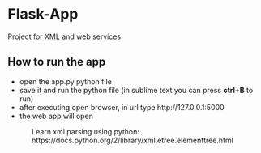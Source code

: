 # Flask-App
Project for XML and web services

<h2>How to run the app</h2>
<ul>
  <li>open the app.py python file</li>
  <li>save it and run the python file (in sublime text you can press <b>ctrl+B</b> to run)</li>
  <li>after executing open browser, in url type http://127.0.0.1:5000</li>
  <li>the web app will open</li>
<ul>
<p> 
Learn xml parsing using python: https://docs.python.org/2/library/xml.etree.elementtree.html
</p>
